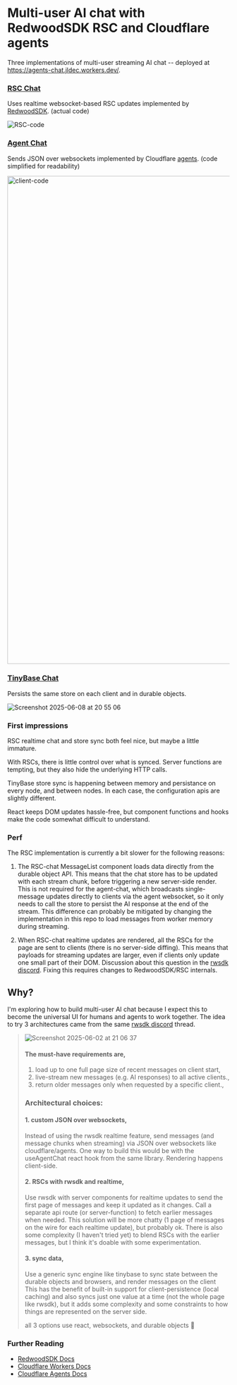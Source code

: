 # Multi-user AI chat with RedwoodSDK RSC and Cloudflare agents
Three implementations of multi-user streaming AI chat -- deployed at https://agents-chat.jldec.workers.dev/. 

### [RSC Chat](https://agents-chat.jldec.workers.dev/chat-rsc)
Uses realtime websocket-based RSC updates implemented by [RedwoodSDK](https://rwsdk.com/).  (actual code)

![RSC-code](https://github.com/user-attachments/assets/13de3b96-2ad4-49ba-bed5-d03dd24d8248)

### [Agent Chat](https://agents-chat.jldec.workers.dev/chat-agent)
Sends JSON over websockets implemented by Cloudflare [agents](https://developers.cloudflare.com/agents/).  (code simplified for readability)

<img width="1107" alt="client-code" src="https://github.com/user-attachments/assets/8aac02b7-d820-445e-9a90-d78924928a0d" />

### [TinyBase Chat](https://agents-chat.jldec.workers.dev/chat-tinybase)
Persists the same store on each client and in durable objects.   

![Screenshot 2025-06-08 at 20 55 06](https://github.com/user-attachments/assets/e5b59276-6f03-4259-adf4-84ae2ed78ca7)

### First impressions

RSC realtime chat and store sync both feel nice, but maybe a little immature. 

With RSCs, there is little control over what is synced. Server functions are tempting, but they also hide the underlying HTTP calls. 

TinyBase store sync is happening between memory and persistance on every node, and between nodes. In each case, the configuration apis are slightly different. 

React keeps DOM updates hassle-free, but component functions and hooks make the code somewhat difficult to understand. 

### Perf

The RSC implementation is currently a bit slower for the following reasons:

1. The RSC-chat MessageList component loads data directly from the durable object API. This means that the chat store has to be updated with each stream chunk, before triggering a new server-side render. This is not required for the agent-chat, which broadcasts single-message updates directly to clients via the agent websocket, so it only needs to call the store to persist the AI response at the end of the stream. This difference can probably be mitigated by changing the implementation in this repo to load messages from worker memory during streaming.  

2. When RSC-chat realtime updates are rendered, all the RSCs for the page are sent to clients (there is no server-side diffing). This means that payloads for streaming updates are larger, even if clients only update one small part of their DOM. Discussion about this question in the [rwsdk discord](https://discord.com/channels/679514959968993311/1374715298636238968/1376288266789064734). Fixing this requires changes to RedwoodSDK/RSC internals.

## Why?
I'm exploring how to build multi-user AI chat because I expect this to become the universal UI for humans and agents to work together.
The idea to try 3 architectures came from the same [rwsdk discord](https://discord.com/channels/679514959968993311/1374715298636238968/1376269189802627112) thread.

> ![Screenshot 2025-06-02 at 21 06 37](https://github.com/user-attachments/assets/2545674b-1535-4759-b332-151014bc12ea)
> #### The must-have requirements are,
> 1. load up to one full page size of recent messages on client start,
> 2. live-stream new messages (e.g. AI responses) to all active clients.,
> 3. return older messages only when requested by a specific client.,
>
> ### Architectural choices:
> #### 1. custom JSON over websockets,
> Instead of using the rwsdk realtime feature, send messages (and message chunks when streaming) via JSON over websockets like cloudflare/agents. One way to build this would be with the useAgentChat react hook from the same library. Rendering happens client-side.
> #### 2. RSCs with rwsdk and realtime,
> Use rwsdk with server components for realtime updates to send the first page of messages and keep it updated as it changes. Call a separate api route (or server-function) to fetch earlier messages when needed. This solution will be more chatty (1 page of messages on the wire for each realtime update), but probably ok. There is also some complexity (I haven't tried yet) to blend RSCs with the earlier messages, but I think it's doable with some experimentation.
> #### 3. sync data,
> Use a generic sync engine like tinybase to sync state between the durable objects and browsers, and render messages on the client This has the benefit of built-in support for client-persistence (local caching) and also syncs just one value at a time (not the whole page like rwsdk), but it adds some complexity and some constraints to how things are represented on the server side.
>
> all 3 options use react, websockets, and durable objects 🙂

### Further Reading
- [RedwoodSDK Docs](https://docs.rwsdk.com/)
- [Cloudflare Workers Docs](https://developers.cloudflare.com/workers/)
- [Cloudflare Agents Docs](https://developers.cloudflare.com/agents/)
